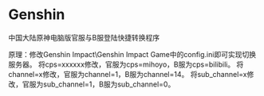 # Genshin
中国大陆原神电脑版官服与B服登陆快捷转换程序


原理：修改Genshin Impact\Genshin Impact Game中的config.ini即可实现切换服务器。
      将cps=xxxxxx修改，官服为cps=mihoyo，B服为cps=bilibili。
      将channel=x修改，官服为channel=1，B服为channel=14。
      将sub_channel=x修改，官服为sub_channel=1，B服为sub_channel=0。
